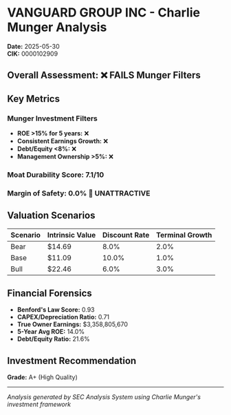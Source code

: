 # VANGUARD GROUP INC - Charlie Munger Analysis

**Date:** 2025-05-30  
**CIK:** 0000102909

## Overall Assessment: ❌ **FAILS** Munger Filters

## Key Metrics

### Munger Investment Filters
- **ROE >15% for 5 years:** ❌
- **Consistent Earnings Growth:** ❌
- **Debt/Equity <8%:** ❌
- **Management Ownership >5%:** ❌

### Moat Durability Score: 7.1/10

### Margin of Safety: 0.0% 🔴 **UNATTRACTIVE**

## Valuation Scenarios

| Scenario | Intrinsic Value | Discount Rate | Terminal Growth |
|----------|----------------|---------------|-----------------|
| Bear     | $14.69 | 8.0% | 2.0% |
| Base     | $11.09 | 10.0% | 1.0% |
| Bull     | $22.46 | 6.0% | 3.0% |

## Financial Forensics

- **Benford's Law Score:** 0.93
- **CAPEX/Depreciation Ratio:** 0.71
- **True Owner Earnings:** $3,358,805,670
- **5-Year Avg ROE:** 14.0%
- **Debt/Equity Ratio:** 21.6%

## Investment Recommendation

**Grade:** A+ (High Quality)

---
*Analysis generated by SEC Analysis System using Charlie Munger's investment framework*
